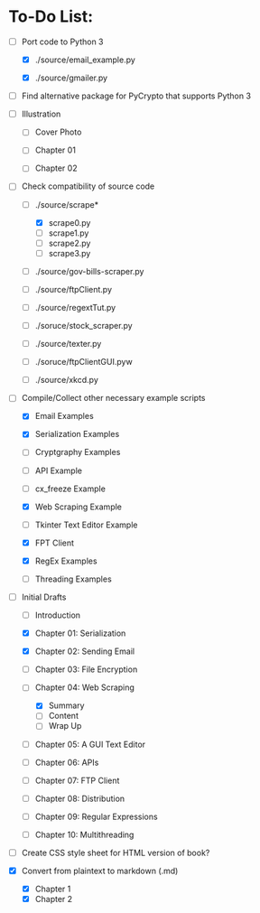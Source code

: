# To-Do List:

- [ ] Port code to Python 3
  - [x] ./source/email\_example.py
  - [x] ./source/gmailer.py


- [ ] Find alternative package for PyCrypto that supports Python 3


- [ ] Illustration
  - [ ] Cover Photo
  - [ ] Chapter 01
  - [ ] Chapter 02


- [ ] Check compatibility of source code
  - [ ] ./source/scrape\*
    - [x] scrape0.py
    - [ ] scrape1.py
    - [ ] scrape2.py
    - [ ] scrape3.py
  - [ ] ./source/gov-bills-scraper.py
  - [ ] ./source/ftpClient.py
  - [ ] ./source/regextTut.py
  - [ ] ./soruce/stock\_scraper.py
  - [ ] ./source/texter.py
  - [ ] ./soruce/ftpClientGUI.pyw
  - [ ] ./source/xkcd.py


- [ ] Compile/Collect other necessary example
  scripts
  - [x] Email Examples
  - [x] Serialization Examples
  - [ ] Cryptgraphy Examples
  - [ ] API Example
  - [ ] cx\_freeze Example
  - [x] Web Scraping Example
  - [ ] Tkinter Text Editor Example
  - [x] FPT Client
  - [x] RegEx Examples
  - [ ] Threading Examples


- [ ] Initial Drafts
  - [ ] Introduction
  - [x] Chapter 01: Serialization
  - [x] Chapter 02: Sending Email
  - [ ] Chapter 03: File Encryption
  - [ ] Chapter 04: Web Scraping
    - [x] Summary
    - [ ] Content
    - [ ] Wrap Up
  - [ ] Chapter 05: A GUI Text Editor
  - [ ] Chapter 06: APIs
  - [ ] Chapter 07: FTP Client
  - [ ] Chapter 08: Distribution
  - [ ] Chapter 09: Regular Expressions
  - [ ] Chapter 10: Multithreading


- [ ] Create CSS style sheet for HTML version of book?


- [x] Convert from plaintext to markdown (.md)
  - [x] Chapter 1
  - [x] Chapter 2

